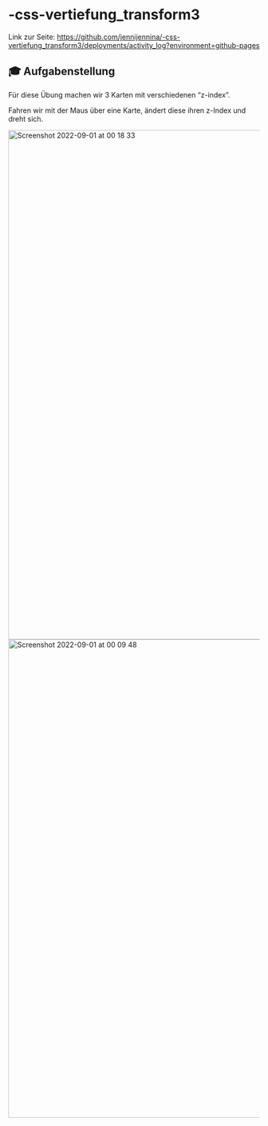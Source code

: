 # -css-vertiefung_transform3

Link zur Seite: https://github.com/jennijennina/-css-vertiefung_transform3/deployments/activity_log?environment=github-pages

## 🎓 Aufgabenstellung

Für diese Übung machen wir 3 Karten mit verschiedenen “z-index”.

Fahren wir mit der Maus über eine Karte, ändert diese ihren z-Index und dreht sich.


<img width="1019" alt="Screenshot 2022-09-01 at 00 18 33" src="https://user-images.githubusercontent.com/110846379/187795199-21693428-eb33-4a92-844d-291bf63d8ad6.png">
<img width="957" alt="Screenshot 2022-09-01 at 00 09 48" src="https://user-images.githubusercontent.com/110846379/187795045-4fbcd588-a2ee-4de7-958a-5a22485d5c85.png">
